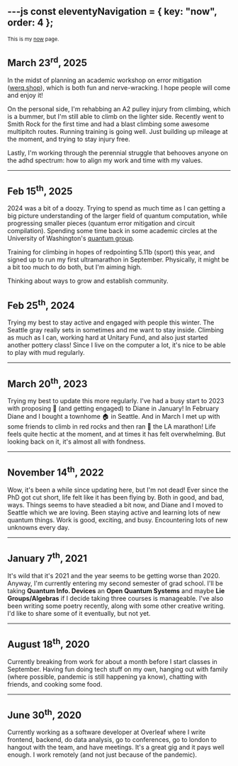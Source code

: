 ---js
const eleventyNavigation = {
	key: "now",
	order: 4
};
---

<small>
    This is my <a href="https://nownownow.com/about">now</a> page.
</small>

## March 23<sup>rd</sup>, 2025

In the midst of planning an academic workshop on error mitigation ([werq.shop](https://werq.shop/)), which is both fun and nerve-wracking.
I hope people will come and enjoy it!

On the personal side, I'm rehabbing an A2 pulley injury from climbing, which is a bummer, but I'm still able to climb on the lighter side.
Recently went to Smith Rock for the first time and had a blast climbing some awesome multipitch routes.
Running training is going well.
Just building up mileage at the moment, and trying to stay injury free.

Lastly, I'm working through the perennial struggle that behooves anyone on the adhd spectrum: how to align my work and time with my values.

---

## Feb 15<sup>th</sup>, 2025

2024 was a bit of a doozy.
Trying to spend as much time as I can getting a big picture understanding of the larger field of quantum computation, while progressing smaller pieces (quantum error mitigation and circuit compilation).
Spending some time back in some academic circles at the University of Washington's [quantum group](https://quantum.cs.washington.edu/).

Training for climbing in hopes of redpointing 5.11b (sport) this year, and signed up to run my first ultramarathon in September.
Physically, it might be a bit too much to do both, but I'm aiming high.

Thinking about ways to grow and establish community.

## Feb 25<sup>th</sup>, 2024

Trying my best to stay active and engaged with people this winter.
The Seattle gray really sets in sometimes and me want to stay inside.
Climbing as much as I can, working hard at Unitary Fund, and also just started another pottery class!
Since I live on the computer a lot, it's nice to be able to play with mud regularly.

---

## March 20<sup>th</sup>, 2023

Trying my best to update this more regularly.
I've had a busy start to 2023 with proposing 💍 (and getting engaged) to Diane in January!
In February Diane and I bought a townhome 🏠 in Seattle.
And in March I met up with some friends to climb in red rocks and then ran 🏃 the LA
marathon!
Life feels quite hectic at the moment, and at times it has felt overwhelming.
But looking back on it, it's almost all with fondness.

---

## November 14<sup>th</sup>, 2022

Wow, it's been a while since updating here, but I'm not dead!
Ever since the PhD got cut short, life felt like it has been flying by.
Both in good, and bad, ways.
Things seems to have steadied a bit now, and Diane and I moved to Seattle which we are loving.
Been staying active and learning lots of new quantum things.
Work is good, exciting, and busy.
Encountering lots of new unknowns every day.

---

## January 7<sup>th</sup>, 2021
It's wild that it's 2021 and the year seems to be getting worse than 2020.
Anyway, I'm currently entering my second semester of grad school.
I'll be taking **Quantum Info. Devices** an **Open Quantum Systems** and maybe **Lie Groups/Algebras** if I decide taking three courses is manageable.
I've also been writing some poetry recently, along with some other creative writing.
I'd like to share some of it eventually, but not yet.

---

## August 18<sup>th</sup>, 2020

Currently breaking from work for about a month before I start classes in September.
Having fun doing tech stuff on my own, hanging out with family (where possible, pandemic is still happening ya know), chatting with friends, and cooking some food.

---

## June 30<sup>th</sup>, 2020

Currently working as a software developer at Overleaf where I write frontend, backend, do data analysis, go to conferences, go to london to hangout with the team, and have meetings.
It's a great gig and it pays well enough.
I work remotely (and not just because of the pandemic).
